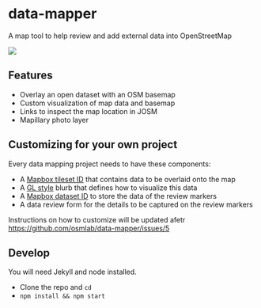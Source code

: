 # data-mapper
A map tool to help review and add external data into OpenStreetMap

![](https://cloud.githubusercontent.com/assets/126868/16585021/6925a510-42dc-11e6-8754-5cadb2bc3fef.gif)

## Features
- Overlay an open dataset with an OSM basemap
- Custom visualization of map data and basemap
- Links to inspect the map location in JOSM
- Mapillary photo layer

## Customizing for your own project
Every data mapping project needs to have these components:
- A [Mapbox tileset ID](https://www.mapbox.com/api-documentation/#uploads) that contains data to be overlaid onto the map
- A [GL style](https://www.mapbox.com/mapbox-gl-style-spec/) blurb that defines how to visualize this data
- A [Mapbox dataset ID](https://www.mapbox.com/api-documentation/#datasets) to store the data of the review markers
- A data review form for the details to be captured on the review markers

Instructions on how to customize will be updated afetr https://github.com/osmlab/data-mapper/issues/5

## Develop
You will need Jekyll and node installed.
- Clone the repo and `cd`
- `npm install && npm start`
